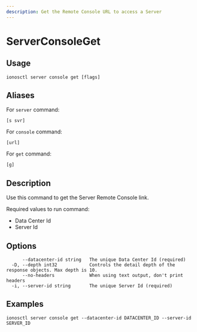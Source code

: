 ```yaml
---
description: Get the Remote Console URL to access a Server
---
```


# ServerConsoleGet

## Usage

```text
ionosctl server console get [flags]
```

## Aliases

For `server` command:

```text
[s svr]
```

For `console` command:

```text
[url]
```

For `get` command:

```text
[g]
```

## Description

Use this command to get the Server Remote Console link.

Required values to run command:

* Data Center Id
* Server Id

## Options

```text
      --datacenter-id string   The unique Data Center Id (required)
  -D, --depth int32            Controls the detail depth of the response objects. Max depth is 10.
      --no-headers             When using text output, don't print headers
  -i, --server-id string       The unique Server Id (required)
```

## Examples

```text
ionosctl server console get --datacenter-id DATACENTER_ID --server-id SERVER_ID
```


